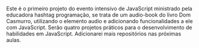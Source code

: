 Este é o primeiro projeto do evento intensivo de JavaScript ministrado pela educadora hashtag programação, se trata de um audio-book do livro Dom Casmurro, utilizando o elemento audio e adicionando funcionalidades a ele com JavaScript. Serão quatro projetos práticos para o desenvolvimento de habilidades em JavaScript. Adicionarei mais repositórios nas próximas aulas.
